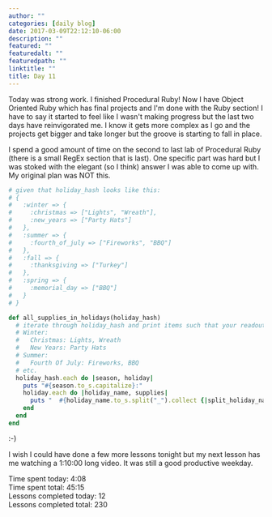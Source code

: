 ```yaml
---
author: ""
categories: [daily blog]
date: 2017-03-09T22:12:10-06:00
description: ""
featured: ""
featuredalt: ""
featuredpath: ""
linktitle: ""
title: Day 11
---
```


Today was strong work. I finished Procedural Ruby! Now I have Object Oriented Ruby which has final projects and I'm done with the Ruby section! I have to say it started to feel like I wasn't making progress but the last two days have reinvigorated me. I know it gets more complex as I go and the projects get bigger and take longer but the groove is starting to fall in place.

I spend a good amount of time on the second to last lab of Procedural Ruby (there is a small RegEx section that is last). One specific part was hard but I was stoked with the elegant (so I think) answer I was able to come up with. My original plan was NOT this.
```ruby
# given that holiday_hash looks like this:
# {
#   :winter => {
#     :christmas => ["Lights", "Wreath"],
#     :new_years => ["Party Hats"]
#   },
#   :summer => {
#     :fourth_of_july => ["Fireworks", "BBQ"]
#   },
#   :fall => {
#     :thanksgiving => ["Turkey"]
#   },
#   :spring => {
#     :memorial_day => ["BBQ"]
#   }
# }

def all_supplies_in_holidays(holiday_hash)
  # iterate through holiday_hash and print items such that your readout resembles:
  # Winter:
  #   Christmas: Lights, Wreath
  #   New Years: Party Hats
  # Summer:
  #   Fourth Of July: Fireworks, BBQ
  # etc.
  holiday_hash.each do |season, holiday|
    puts "#{season.to_s.capitalize}:"
    holiday.each do |holiday_name, supplies|
      puts "  #{holiday_name.to_s.split("_").collect {|split_holiday_name| split_holiday_name.capitalize}.join(" ")}: #{supplies.join(", ")}"
    end
  end
end
```
:-)

I wish I could have done a few more lessons tonight but my next lesson has me watching a 1:10:00 long video. It was still a good productive weekday.

Time spent today: 4:08  
Time spent total: 45:15  
Lessons completed today: 12  
Lessons completed total: 230
